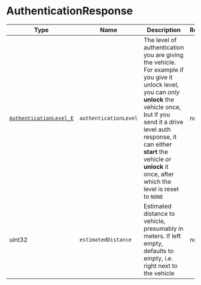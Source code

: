 # AuthenticationResponse

Type|Name|Description|Repeated?
-|-|-|-
[`AuthenticationLevel_E`](../enums/authlevel_e)|`authenticationLevel`|The level of authentication you are giving the vehicle. For example if you give it unlock level, you can *only* **unlock** the vehicle once, but if you send it a drive level auth response, it can either **start** the vehicle *or* **unlock** it once, after which the level is reset to `NONE`|no
uint32|`estimatedDistance`|Estimated distance to vehicle, presumably in meters. If left empty, defaults to empty, i.e. right next to the vehicle|no
